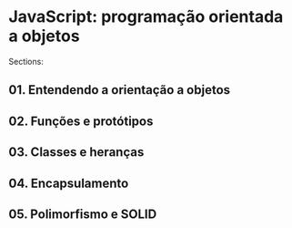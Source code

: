 # JavaScript: programação orientada a objetos

Sections:


## 01. Entendendo a orientação a objetos

## 02. Funções e protótipos

## 03. Classes e heranças

## 04. Encapsulamento

## 05. Polimorfismo e SOLID
